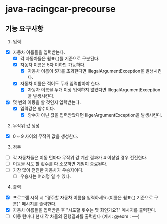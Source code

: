 # java-racingcar-precourse

## 기능 요구사항
1. 입력
- [X] 자동차 이름들을 입력받는다.
  - [X]  각 자동차들은 쉼표(,)를 기준으로 구분된다.
  - [X] 자동차 이름은 5자 이하만 가능하다.
    - [X] 자동차 이름이 5자를 초과한다면 IllegalArgumentException을 발생시킨다.
  - [X] 자동차 이름은 적어도 두개 입력받아야 한다.
    - [X] 자동차 이름을 두개 이상 입력하지 않았다면 IllegalArgumentException을 발생시킨다.
- [X] 몇 번의 이동을 할 것인지 입력받는다.
  - [X] 입력값은 양수이다.
    - [X] 양수가 아닌 값을 입력받았다면 IllgerArgumentException을 발생시킨다.

2. 무작위 값 생성
- [X] 0 ~ 9 사이의 무작위 값을 생성한다.

3. 경주
- [ ] 각 자동차들은 이동 턴마다 무작위 값 계산 결과가 4 이상일 경우 전진한다.
- [ ] 이동을 시도 할 횟수를 다 소모하면 게임이 종료된다.
- [ ] 가장 많이 전진한 자동차가 우승자이다.
  - [ ] 우승자는 여러명 일 수 있다.

4. 출력
- [X] 프로그램 시작 시 "경주할 자동차 이름을 입력하세요.(이름은 쉼표(,) 기준으로 구분)" 메시지를 출력한다.
- [X] 자동차 이름들을 입력받은 후 "시도할 횟수는 몇 회인가요?" 메시지를 출력한다.
- [ ] 이동 턴마다 현재 각 차들의 진행결과를 출력한다 (예시: gyeom : ---)
